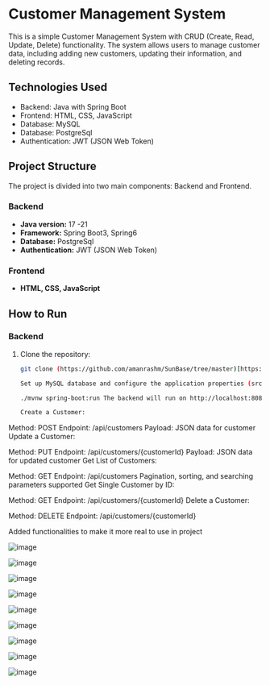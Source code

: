 # Customer Management System

This is a simple Customer Management System with CRUD (Create, Read, Update, Delete) functionality. The system allows users to manage customer data, including adding new customers, updating their information, and deleting records.

## Technologies Used

- Backend: Java with Spring Boot
- Frontend: HTML, CSS, JavaScript
- Database: MySQL
- Database: PostgreSql
- Authentication: JWT (JSON Web Token)

## Project Structure

The project is divided into two main components: Backend and Frontend.

### Backend

- **Java version:** 17 -21
- **Framework:** Spring Boot3, Spring6
- **Database:** PostgreSql
- **Authentication:** JWT (JSON Web Token)

### Frontend

- **HTML, CSS, JavaScript**

## How to Run

### Backend

1. Clone the repository:

   ```bash
   git clone (https://github.com/amanrashm/SunBase/tree/master)[https://github.com/amanrashm/SunBase/tree/master]

   Set up MySQL database and configure the application properties (src/main/resources/application.properties).
   
   ./mvnw spring-boot:run The backend will run on http://localhost:8080.

   Create a Customer:

Method: POST
Endpoint: /api/customers
Payload: JSON data for customer
Update a Customer:

Method: PUT
Endpoint: /api/customers/{customerId}
Payload: JSON data for updated customer
Get List of Customers:

Method: GET
Endpoint: /api/customers
Pagination, sorting, and searching parameters supported
Get Single Customer by ID:

Method: GET
Endpoint: /api/customers/{customerId}
Delete a Customer:

Method: DELETE
Endpoint: /api/customers/{customerId}

Added functionalities to make it more real to use in project


![image](https://github.com/amanrashm/SunBase/assets/104130538/c61dd7d2-d0b6-49c8-a961-1ede8a70ff3e)

![image](https://github.com/amanrashm/SunBase/assets/104130538/2f4425af-1436-45cd-be0d-ab5c4fea03d6)

![image](https://github.com/amanrashm/SunBase/assets/104130538/73ed1e5c-a83b-4bbf-8221-7006268a6eb8)

![image](https://github.com/amanrashm/SunBase/assets/104130538/577d6fdb-4df0-4e32-a6b7-29d7a0d944dc)

![image](https://github.com/amanrashm/SunBase/assets/104130538/5ddcf9c9-3ed8-4104-8be2-f9a31092e168)

![image](https://github.com/amanrashm/SunBase/assets/104130538/a19f0801-ad11-4bfd-8951-059d2eeb54d6)

![image](https://github.com/amanrashm/SunBase/assets/104130538/5ba7378b-7c8d-451f-8bf8-7d75820e6c5b)

![image](https://github.com/amanrashm/SunBase/assets/104130538/19656e98-10a0-4d67-b43d-bdd44533acd4)

![image](https://github.com/amanrashm/SunBase/assets/104130538/73696ed3-a59b-473d-b4de-f52ff75ed35b)
